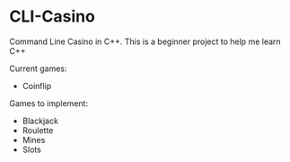# CLI-Casino
Command Line Casino in C++. 
This is a beginner project to help me learn C++

Current games:
- Coinflip

Games to implement:
- Blackjack
- Roulette
- Mines
- Slots

